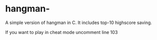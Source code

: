 # hangman-

A simple version of hangman in C.
It includes top-10 highscore saving.

If you want to play in cheat mode uncomment line 103
